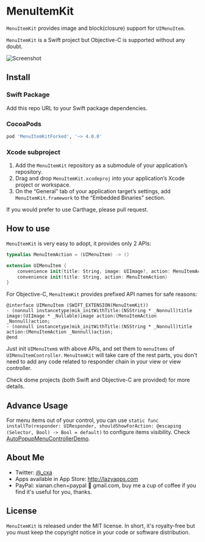 # MenuItemKit

`MenuItemKit` provides image and block(closure) support for `UIMenuItem`.

`MenuItemKit` is a Swift project but Objective-C is supported without any doubt.

![Screenshot](Screenshot.png)

## Install

### Swift Package

Add this repo URL to your Swift package dependencies.

### CocoaPods

```ruby
pod 'MenuItemKitForked', '~> 4.0.0'
```

### Xcode subproject
1. Add the `MenuItemKit` repository as a submodule of your application’s repository.
2. Drag and drop `MenuItemKit.xcodeproj` into your application’s Xcode project or workspace.
3. On the “General” tab of your application target’s settings, add `MenuItemKit.framework` to the “Embedded Binaries” section.

If you would prefer to use Carthage, please pull request.

## How to use

`MenuItemKit` is very easy to adopt, it provides only 2 APIs:

``` swift
typealias MenuItemAction = (UIMenuItem) -> ()

extension UIMenuItem {
    convenience init(title: String, image: UIImage?, action: MenuItemAction)
    convenience init(title: String, action: MenuItemAction)
}
```

For Objective-C, `MenuItemKit` provides prefixed API names for safe reasons:

```objc
@interface UIMenuItem (SWIFT_EXTENSION(MenuItemKit))
- (nonnull instancetype)mik_initWithTitle:(NSString * _Nonnull)title image:(UIImage * _Nullable)image action:(MenuItemAction _Nonnull)action;
- (nonnull instancetype)mik_initWithTitle:(NSString * _Nonnull)title action:(MenuItemAction _Nonnull)action;
@end
```

Just init `UIMenuItem`s with above APIs, and set them to `menuItems` of `UIMenuItemController`. `MenuItemKit` will take care of the rest parts, you don't need to add any code related to responder chain in your view or view controller.

Check dome projects (both Swift and Objective-C are provided) for more details.

## Advance Usage

For menu items out of your control, you can use `static func installTo(responder: UIResponder, shouldShowForAction: @escaping (Selector, Bool) -> Bool = default)` to configure items visibility. Check [AutoPopupMenuControllerDemo](AutoPopupMenuControllerDemo).

## About Me

* Twitter: [@_cxa](https://twitter.com/_cxa)
* Apps available in App Store: <http://lazyapps.com>
* PayPal: xianan.chen+paypal 📧 gmail.com, buy me a cup of coffee if you find it's useful for you, thanks.

## License

`MenuItemKit` is released under the MIT license. In short, it's royalty-free but you must keep the copyright notice in your code or software distribution.
